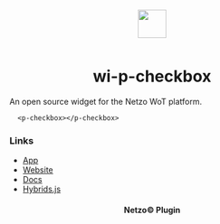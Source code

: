 <div align="center">
  <a href="https://netzo.io" target="_blank" >
    <img height="50" src="https://raw.githubusercontent.com/netzoio/plugins/main/plugins/widgets/wi-p-checkbox/src/assets/icon.svg" style="margin: 12px 0px" />
  </a>

  <h1>wi-p-checkbox</h1>
</div>

An open source widget for the Netzo WoT platform.

```showcase
  <p-checkbox></p-checkbox>
```

### Links

- [App](https://app.netzo.io)
- [Website](https://netzo.io)
- [Docs](https://docs.netzo.io)
- [Hybrids.js](https://hybrids.js.org)

<div align="center">
  <h4>Netzo© Plugin</h4>
</div>
